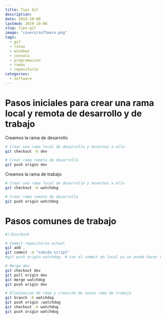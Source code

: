 ```yaml
---
title: Tips Git
description: 
date: 2019-10-08
lastmod: 2019-10-08
slug: tips-git
image: "covers/software.png"
tags:
  - git
  - linux
  - windows
  - consola
  - programacion
  - ramas
  - repositorio
categories:
  - Software
---
```






# Pasos iniciales para crear una rama local y remota de desarrollo y de trabajo


Creamos la rama de desarrollo

```bash
# Crear una rama local de desarrollo y movernos a ella
git checkout -b dev

# Crear rama remota de desarrollo
git push origin dev
```

Creamos la rama de trabajo

```bash
# Crear una rama local de desarrollo y movernos a ella
git checkout -b watchdog

# Crear rama remota de desarrollo
git push origin watchdog
```


# Pasos comunes de trabajo



```bash
#!/bin/bash

# Commit repositorio actual
git add .
git commit -m "subida script"
#git push origin watchdog  # con el commit en local ya se puede hacer el merge y subirlo directamente a dev

# Merge dev
git checkout dev
git pull origin dev
git merge watchdog
git push origin dev

# Eliminacion de rama y creación de nueva rama de trabajo
git branch -D watchdog
git push origin :watchdog
git checkout -b watchdog
git push origin watchdog
```




